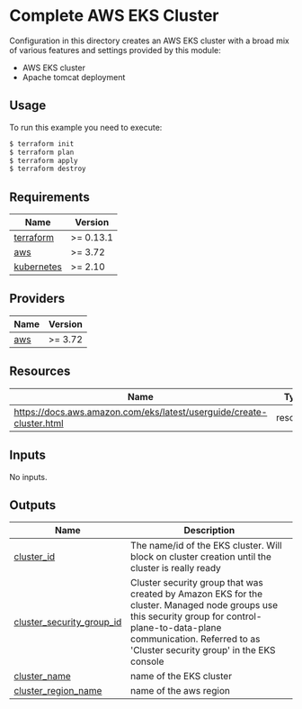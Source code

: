# Complete AWS EKS Cluster

Configuration in this directory creates an AWS EKS cluster with a broad mix of various features and settings provided by this module:

- AWS EKS cluster
- Apache tomcat deployment

## Usage

To run this example you need to execute:

```bash
$ terraform init
$ terraform plan
$ terraform apply
$ terraform destroy
```

<!-- BEGINNING OF PRE-COMMIT-TERRAFORM DOCS HOOK -->
## Requirements

| Name | Version |
|------|---------|
| <a name="requirement_terraform"></a> [terraform](#requirement\_terraform) | >= 0.13.1 |
| <a name="requirement_aws"></a> [aws](#requirement\_aws) | >= 3.72 |
| <a name="requirement_kubernetes"></a> [kubernetes](#requirement\_kubernetes) | >= 2.10 |

## Providers

| Name | Version |
|------|---------|
| <a name="provider_aws"></a> [aws](#provider\_aws) | >= 3.72 |


## Resources

| Name | Type |
|------|------|
| https://docs.aws.amazon.com/eks/latest/userguide/create-cluster.html | resource |

## Inputs

No inputs.

## Outputs

| Name | Description |
|------|-------------|
| <a name="output_cluster_id"></a> [cluster\_id](#output\_cluster\_id) | The name/id of the EKS cluster. Will block on cluster creation until the cluster is really ready |
| <a name="output_cluster_security_group_id"></a> [cluster\_security\_group\_id](#output\_cluster\_security\_group\_id) | Cluster security group that was created by Amazon EKS for the cluster. Managed node groups use this security group for control-plane-to-data-plane communication. Referred to as 'Cluster security group' in the EKS console |
| <a name="output_cluster_name"></a> [cluster\_name](#output\_cluster\_name) | name of the EKS cluster |
| <a name="output_region_name"></a> [cluster\_region\_name](#output\region_\_name) | name of the aws region |
